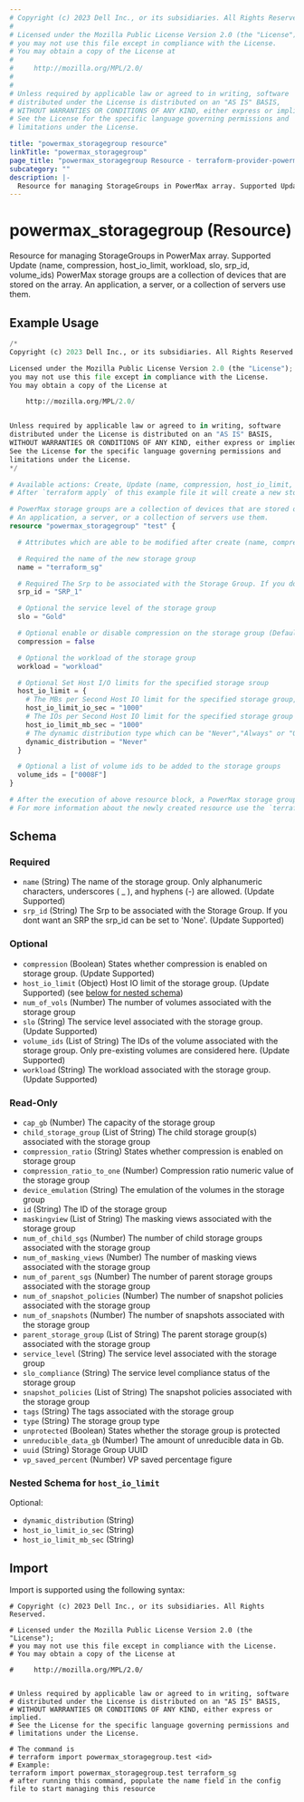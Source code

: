 ```yaml
---
# Copyright (c) 2023 Dell Inc., or its subsidiaries. All Rights Reserved.
#
# Licensed under the Mozilla Public License Version 2.0 (the "License");
# you may not use this file except in compliance with the License.
# You may obtain a copy of the License at
#
#     http://mozilla.org/MPL/2.0/
#
#
# Unless required by applicable law or agreed to in writing, software
# distributed under the License is distributed on an "AS IS" BASIS,
# WITHOUT WARRANTIES OR CONDITIONS OF ANY KIND, either express or implied.
# See the License for the specific language governing permissions and
# limitations under the License.

title: "powermax_storagegroup resource"
linkTitle: "powermax_storagegroup"
page_title: "powermax_storagegroup Resource - terraform-provider-powermax"
subcategory: ""
description: |-
  Resource for managing StorageGroups in PowerMax array. Supported Update (name, compression, hostiolimit, workload, slo, srpid, volumeids) PowerMax storage groups are a collection of devices that are stored on the array. An application, a server, or a collection of servers use them.
---
```


# powermax_storagegroup (Resource)

Resource for managing StorageGroups in PowerMax array. Supported Update (name, compression, host_io_limit, workload, slo, srp_id, volume_ids) PowerMax storage groups are a collection of devices that are stored on the array. An application, a server, or a collection of servers use them.


## Example Usage

```terraform
/*
Copyright (c) 2023 Dell Inc., or its subsidiaries. All Rights Reserved.

Licensed under the Mozilla Public License Version 2.0 (the "License");
you may not use this file except in compliance with the License.
You may obtain a copy of the License at

    http://mozilla.org/MPL/2.0/


Unless required by applicable law or agreed to in writing, software
distributed under the License is distributed on an "AS IS" BASIS,
WITHOUT WARRANTIES OR CONDITIONS OF ANY KIND, either express or implied.
See the License for the specific language governing permissions and
limitations under the License.
*/

# Available actions: Create, Update (name, compression, host_io_limit, workload, slo, srp_id, volume_ids), Delete and Import an existing storage group from the PowerMax Array.
# After `terraform apply` of this example file it will create a new storage group with the name set in `name` attribute on the PowerMax

# PowerMax storage groups are a collection of devices that are stored on the array.
# An application, a server, or a collection of servers use them.
resource "powermax_storagegroup" "test" {

  # Attributes which are able to be modified after create (name, compression, host_io_limit, workload, slo, srp_id, volume_ids)

  # Required the name of the new storage group
  name = "terraform_sg"

  # Required The Srp to be associated with the Storage Group. If you dont want an SRP the srp_id can be set to 'None'
  srp_id = "SRP_1"

  # Optional the service level of the storage group
  slo = "Gold"

  # Optional enable or disable compression on the storage group (Default to disabled)
  compression = false

  # Optional the workload of the storage group
  workload = "workload"

  # Optional Set Host I/O limits for the specified storage sroup
  host_io_limit = {
    # The MBs per Second Host IO limit for the specified storage group, NOLIMIT means no limits
    host_io_limit_io_sec = "1000"
    # The IOs per Second Host IO limit for the specified storage group , NOLIMIT means no limits
    host_io_limit_mb_sec = "1000"
    # The dynamic distribution type which can be "Never","Always" or "OnFailure"
    dynamic_distribution = "Never"
  }

  # Optional a list of volume ids to be added to the storage groups
  volume_ids = ["0008F"]
}

# After the execution of above resource block, a PowerMax storage group has been created at PowerMax array.
# For more information about the newly created resource use the `terraform show` command to review the current state
```

<!-- schema generated by tfplugindocs -->
## Schema

### Required

- `name` (String) The name of the storage group. Only alphanumeric characters, underscores ( _ ), and hyphens (-) are allowed. (Update Supported)
- `srp_id` (String) The Srp to be associated with the Storage Group. If you dont want an SRP the srp_id can be set to 'None'. (Update Supported)

### Optional

- `compression` (Boolean) States whether compression is enabled on storage group. (Update Supported)
- `host_io_limit` (Object) Host IO limit of the storage group. (Update Supported) (see [below for nested schema](#nestedatt--host_io_limit))
- `num_of_vols` (Number) The number of volumes associated with the storage group
- `slo` (String) The service level associated with the storage group. (Update Supported)
- `volume_ids` (List of String) The IDs of the volume associated with the storage group. Only pre-existing volumes are considered here. (Update Supported)
- `workload` (String) The workload associated with the storage group. (Update Supported)

### Read-Only

- `cap_gb` (Number) The capacity of the storage group
- `child_storage_group` (List of String) The child storage group(s) associated with the storage group
- `compression_ratio` (String) States whether compression is enabled on storage group
- `compression_ratio_to_one` (Number) Compression ratio numeric value of the storage group
- `device_emulation` (String) The emulation of the volumes in the storage group
- `id` (String) The ID of the storage group
- `maskingview` (List of String) The masking views associated with the storage group
- `num_of_child_sgs` (Number) The number of child storage groups associated with the storage group
- `num_of_masking_views` (Number) The number of masking views associated with the storage group
- `num_of_parent_sgs` (Number) The number of parent storage groups associated with the storage group
- `num_of_snapshot_policies` (Number) The number of snapshot policies associated with the storage group
- `num_of_snapshots` (Number) The number of snapshots associated with the storage group
- `parent_storage_group` (List of String) The parent storage group(s) associated with the storage group
- `service_level` (String) The service level associated with the storage group
- `slo_compliance` (String) The service level compliance status of the storage group
- `snapshot_policies` (List of String) The snapshot policies associated with the storage group
- `tags` (String) The tags associated with the storage group
- `type` (String) The storage group type
- `unprotected` (Boolean) States whether the storage group is protected
- `unreducible_data_gb` (Number) The amount of unreducible data in Gb.
- `uuid` (String) Storage Group UUID
- `vp_saved_percent` (Number) VP saved percentage figure

<a id="nestedatt--host_io_limit"></a>
### Nested Schema for `host_io_limit`

Optional:

- `dynamic_distribution` (String)
- `host_io_limit_io_sec` (String)
- `host_io_limit_mb_sec` (String)

## Import

Import is supported using the following syntax:

```shell
# Copyright (c) 2023 Dell Inc., or its subsidiaries. All Rights Reserved.

# Licensed under the Mozilla Public License Version 2.0 (the "License");
# you may not use this file except in compliance with the License.
# You may obtain a copy of the License at

#     http://mozilla.org/MPL/2.0/


# Unless required by applicable law or agreed to in writing, software
# distributed under the License is distributed on an "AS IS" BASIS,
# WITHOUT WARRANTIES OR CONDITIONS OF ANY KIND, either express or implied.
# See the License for the specific language governing permissions and
# limitations under the License.

# The command is
# terraform import powermax_storagegroup.test <id>
# Example:
terraform import powermax_storagegroup.test terraform_sg
# after running this command, populate the name field in the config file to start managing this resource
```